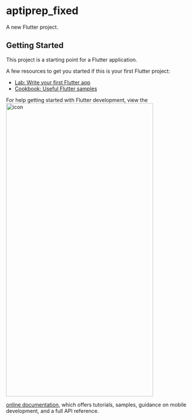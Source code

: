# aptiprep_fixed

A new Flutter project.

## Getting Started

This project is a starting point for a Flutter application.

A few resources to get you started if this is your first Flutter project:

- [Lab: Write your first Flutter app](https://docs.flutter.dev/get-started/codelab)
- [Cookbook: Useful Flutter samples](https://docs.flutter.dev/cookbook)

For help getting started with Flutter development, view the<img width="400" height="800" alt="icon" src="https://github.com/user-attachments/assets/42d7efba-66c7-4949-a7a8-1cdcf95fcec0" />

[online documentation](https://docs.flutter.dev/), which offers tutorials,
samples, guidance on mobile development, and a full API reference.
